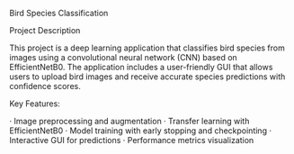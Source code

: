 Bird Species Classification

Project Description

This project is a deep learning application that classifies bird species from images using a convolutional neural network (CNN) based on EfficientNetB0. The application includes a user-friendly GUI that allows users to upload bird images and receive accurate species predictions with confidence scores.

Key Features:

· Image preprocessing and augmentation
· Transfer learning with EfficientNetB0
· Model training with early stopping and checkpointing
· Interactive GUI for predictions
· Performance metrics visualization